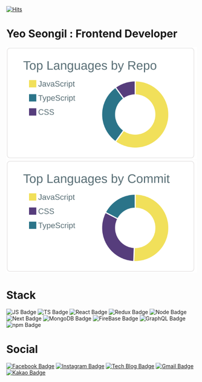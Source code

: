 [![Hits](https://hits.seeyoufarm.com/api/count/incr/badge.svg?url=https%3A%2F%2Fgithub.com%2FYeoSeongil%2Fhit-counter&count_bg=%2393E1DC&title_bg=%23929292&icon=&icon_color=%23FFFFFF&title=hits&edge_flat=false)](https://hits.seeyoufarm.com)        
# Yeo Seongil : Frontend Developer
![](https://raw.githubusercontent.com/YeoSeongil/YeoSeongil/main/profile-summary-card-output/default/1-repos-per-language.svg)
![](https://raw.githubusercontent.com/YeoSeongil/YeoSeongil/main/profile-summary-card-output/default/2-most-commit-language.svg)       
# Stack  
![JS Badge](https://img.shields.io/badge/JavaScript-yellow?style=flat-square&logo=JavaScript&logoColor=white)
![TS Badge](https://img.shields.io/badge/TypeScript-blue?style=flat-square&logo=TypeScript&logoColor=white)
![React Badge](https://img.shields.io/badge/React-243b5b?style=flat-square&logo=React&logoColor=white)
![Redux Badge](https://img.shields.io/badge/Redux-764ABC?style=flat-square&logo=Redux&logoColor=white)
![Node Badge](https://img.shields.io/badge/Node.js-green?style=flat-square&logo=node.js&logoColor=white)
![Next Badge](https://img.shields.io/badge/Next.js-000000?style=flat-square&logo=Next.js&logoColor=white)
![MongoDB Badge](https://img.shields.io/badge/MongoDB-47A248?style=flat-square&logo=MongoDB&logoColor=white)
![FireBase Badge](https://img.shields.io/badge/Firebase-FF1111?style=flat-square&logo=Firebase&logoColor=white)
![GraphQL Badge](https://img.shields.io/badge/GraphQL-E10098?style=flat-square&logo=GraphQL&logoColor=white)
![npm Badge](https://img.shields.io/badge/npm-CB3837?style=flat-square&logo=NPM&logoColor=white)
# Social
[![Facebook Badge](https://img.shields.io/badge/facebook-1877f2?style=flat-square&logo=facebook&logoColor=white&link=https://www.facebook.com/profile.php?id=100006827970975)](https://www.facebook.com/profile.php?id=100006827970975)
[![Instagram Badge](http://img.shields.io/badge/-Instagram%20-ff69b4?style=flat-square&logo=instagram&logoColor=white&link=https://www.instagram.com/zlo.orv.ko/)](https://www.instagram.com/zlo.orv.ko/)
[![Tech Blog Badge](http://img.shields.io/badge/-Tech%20blog-black?style=flat-square&logo=github&link=https://velog.io/@seongil_yeo)](https://velog.io/@seongil_yeo)
[![Gmail Badge](https://img.shields.io/badge/Gmail-d14836?style=flat-square&logo=Gmail&logoColor=white&link=mailto:seongil5803@gmail.com)](mailto:seongil5803@gmail.com)
[![Kakao Badge](https://img.shields.io/badge/Kakao-yellow?style=flat-square&logo=Kakao&logoColor=white&link=mailto:seongil5803@naver.com)](mailto:seongil5803@naver.com)

 

